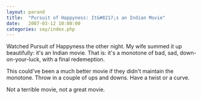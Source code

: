 ```yaml
---
layout: parand
title:  "Pursuit of Happyness: It&#8217;s an Indian Movie"
date:   2007-03-12 10:00:00
categories: say/index.php
---
```

Watched Pursuit of Happyness the other night. My wife summed it up beautifully: it's an Indian movie. That is: it's a monotone of bad, sad, down-on-your-luck, with a final redemeption.

This could've been a much better movie if they didn't maintain the monotone. Throw in a couple of ups and downs. Have a twist or a curve.

Not a terrible movie, not a great movie.
